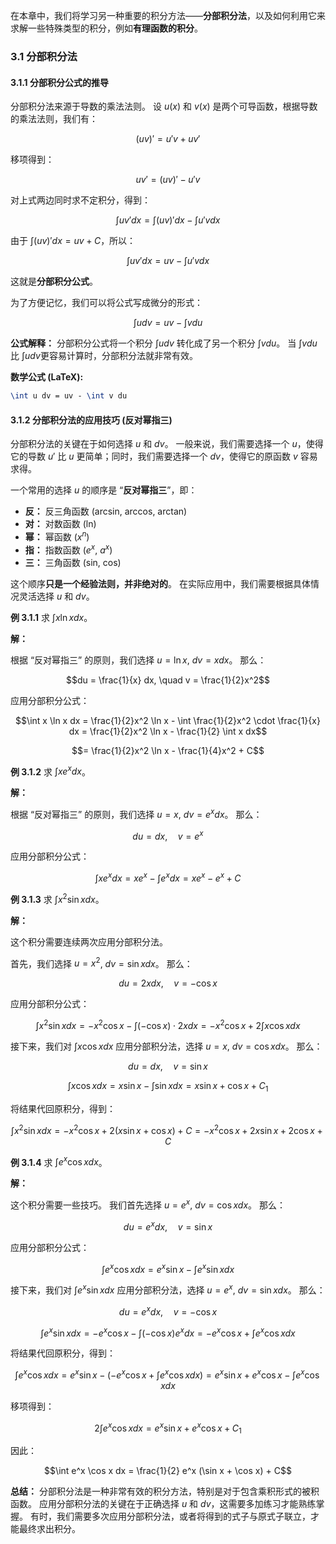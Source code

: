 
在本章中，我们将学习另一种重要的积分方法——**分部积分法**，以及如何利用它来求解一些特殊类型的积分，例如**有理函数的积分**。

### 3.1 分部积分法

#### 3.1.1 分部积分公式的推导

分部积分法来源于导数的乘法法则。 设 $u(x)$ 和 $v(x)$ 是两个可导函数，根据导数的乘法法则，我们有：

$$(uv)' = u'v + uv'$$

移项得到：

$$uv' = (uv)' - u'v$$

对上式两边同时求不定积分，得到：

$$\int uv' dx = \int (uv)' dx - \int u'v dx$$

由于 $\int (uv)' dx = uv + C$，所以：

$$\int uv' dx = uv - \int u'v dx$$

这就是**分部积分公式**。

为了方便记忆，我们可以将公式写成微分的形式：

$$\int u dv = uv - \int v du$$

**公式解释：** 分部积分公式将一个积分 $\int u dv$ 转化成了另一个积分 $\int v du$。 当 $\int v du$ 比 $\int u dv$更容易计算时，分部积分法就非常有效。

**数学公式 (LaTeX):**

```latex
\int u dv = uv - \int v du
```

#### 3.1.2 分部积分法的应用技巧 (反对幂指三)

分部积分法的关键在于如何选择 $u$ 和 $dv$。 一般来说，我们需要选择一个 $u$，使得它的导数 $u'$ 比 $u$ 更简单；同时，我们需要选择一个 $dv$，使得它的原函数 $v$ 容易求得。

一个常用的选择 $u$ 的顺序是 “**反对幂指三**”，即：

*   **反：** 反三角函数 (arcsin, arccos, arctan)
*   **对：** 对数函数 (ln)
*   **幂：** 幂函数 ($x^n$)
*   **指：** 指数函数 ($e^x$, $a^x$)
*   **三：** 三角函数 (sin, cos)

这个顺序**只是一个经验法则，并非绝对的**。 在实际应用中，我们需要根据具体情况灵活选择 $u$ 和 $dv$。

**例 3.1.1** 求 $\int x \ln x dx$。

**解：**

根据 “反对幂指三” 的原则，我们选择 $u = \ln x$, $dv = x dx$。 那么：

$$du = \frac{1}{x} dx, \quad v = \frac{1}{2}x^2$$

应用分部积分公式：

$$\int x \ln x dx = \frac{1}{2}x^2 \ln x - \int \frac{1}{2}x^2 \cdot \frac{1}{x} dx = \frac{1}{2}x^2 \ln x - \frac{1}{2} \int x dx$$

$$= \frac{1}{2}x^2 \ln x - \frac{1}{4}x^2 + C$$

**例 3.1.2** 求 $\int x e^x dx$。

**解：**

根据 “反对幂指三” 的原则，我们选择 $u = x$, $dv = e^x dx$。 那么：

$$du = dx, \quad v = e^x$$

应用分部积分公式：

$$\int x e^x dx = xe^x - \int e^x dx = xe^x - e^x + C$$

**例 3.1.3** 求 $\int x^2 \sin x dx$。

**解：**

这个积分需要连续两次应用分部积分法。

首先，我们选择 $u = x^2$, $dv = \sin x dx$。 那么：

$$du = 2x dx, \quad v = -\cos x$$

应用分部积分公式：

$$\int x^2 \sin x dx = -x^2 \cos x - \int (-\cos x) \cdot 2x dx = -x^2 \cos x + 2 \int x \cos x dx$$

接下来，我们对 $\int x \cos x dx$ 应用分部积分法，选择 $u = x$, $dv = \cos x dx$。 那么：

$$du = dx, \quad v = \sin x$$

$$\int x \cos x dx = x \sin x - \int \sin x dx = x \sin x + \cos x + C_1$$

将结果代回原积分，得到：

$$\int x^2 \sin x dx = -x^2 \cos x + 2(x \sin x + \cos x) + C = -x^2 \cos x + 2x \sin x + 2\cos x + C$$

**例 3.1.4** 求 $\int e^x \cos x dx$。

**解：**

这个积分需要一些技巧。 我们首先选择 $u = e^x$, $dv = \cos x dx$。 那么：

$$du = e^x dx, \quad v = \sin x$$

应用分部积分公式：

$$\int e^x \cos x dx = e^x \sin x - \int e^x \sin x dx$$

接下来，我们对 $\int e^x \sin x dx$ 应用分部积分法，选择 $u = e^x$, $dv = \sin x dx$。 那么：

$$du = e^x dx, \quad v = -\cos x$$

$$\int e^x \sin x dx = -e^x \cos x - \int (-\cos x) e^x dx = -e^x \cos x + \int e^x \cos x dx$$

将结果代回原积分，得到：

$$\int e^x \cos x dx = e^x \sin x - (-e^x \cos x + \int e^x \cos x dx) = e^x \sin x + e^x \cos x - \int e^x \cos x dx$$

移项得到：

$$2 \int e^x \cos x dx = e^x \sin x + e^x \cos x + C_1$$

因此：

$$\int e^x \cos x dx = \frac{1}{2} e^x (\sin x + \cos x) + C$$

**总结：** 分部积分法是一种非常有效的积分方法，特别是对于包含乘积形式的被积函数。 应用分部积分法的关键在于正确选择 $u$ 和 $dv$，这需要多加练习才能熟练掌握。 有时，我们需要多次应用分部积分法，或者将得到的式子与原式子联立，才能最终求出积分。

